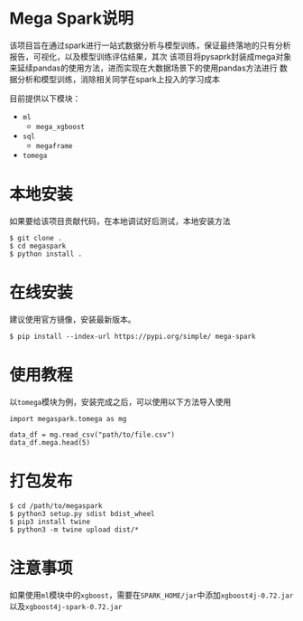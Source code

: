 # Mega Spark说明
该项目旨在通过spark进行一站式数据分析与模型训练，保证最终落地的只有分析报告，可视化，以及模型训练评估结果，其次
该项目将pysaprk封装成mega对象来延续pandas的使用方法，进而实现在大数据场景下的使用pandas方法进行
数据分析和模型训练，消除相关同学在spark上投入的学习成本

目前提供以下模块：
* `ml`
    * `mega_xgboost`
* `sql`
    * `megaframe`
* `tomega` 
  
  
# 本地安装
如果要给该项目贡献代码，在本地调试好后测试，本地安装方法

```
$ git clone .
$ cd megaspark
$ python install .
```

# 在线安装
建议使用官方镜像，安装最新版本。

```
$ pip install --index-url https://pypi.org/simple/ mega-spark
```

# 使用教程
以`tomega`模块为例，安装完成之后，可以使用以下方法导入使用

```
import megaspark.tomega as mg

data_df = mg.read_csv("path/to/file.csv")
data_df.mega.head(5)
```

# 打包发布

```
$ cd /path/to/megaspark
$ python3 setup.py sdist bdist_wheel
$ pip3 install twine
$ python3 -m twine upload dist/*
```

# 注意事项

如果使用`ml`模块中的`xgboost`，需要在`SPARK_HOME/jar`中添加`xgboost4j-0.72.jar`以及`xgboost4j-spark-0.72.jar`

